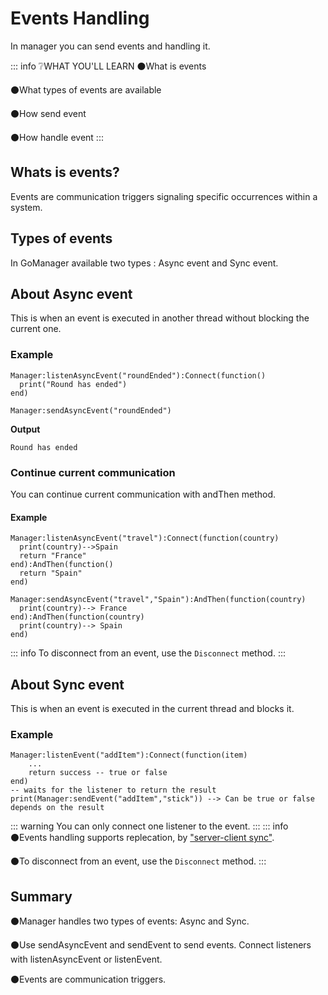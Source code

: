 # Events Handling
In manager you can send events and handling it.

::: info ❔WHAT YOU'LL LEARN
⚫What is events

⚫What types of events are available

⚫How send event

⚫How handle event
:::

## Whats is events?
Events are communication triggers signaling specific occurrences within a system.
## Types of events
In GoManager available two types : Async event and Sync event.

## About Async event
This is when an event is executed in another thread without blocking the current one.
### Example

```lua:line-numbers
Manager:listenAsyncEvent("roundEnded"):Connect(function()
  print("Round has ended")
end)

Manager:sendAsyncEvent("roundEnded")
```
**Output**
```
Round has ended
```
### Continue current communication
You can continue current communication with andThen method.
#### Example

```lua:line-numbers
Manager:listenAsyncEvent("travel"):Connect(function(country)
  print(country)-->Spain
  return "France"
end):AndThen(function()
  return "Spain"
end)

Manager:sendAsyncEvent("travel","Spain"):AndThen(function(country)
  print(country)--> France
end):AndThen(function(country)
  print(country)--> Spain
end)
```
::: info
To disconnect from an event, use the `Disconnect` method.
:::

## About Sync event
This is when an event is executed in the current thread and blocks it.
### Example
```lua:line-numbers
Manager:listenEvent("addItem"):Connect(function(item)
    ...
    return success -- true or false
end)
-- waits for the listener to return the result
print(Manager:sendEvent("addItem","stick")) --> Can be true or false depends on the result
```

::: warning
You can only connect one listener to the event.
:::
::: info
⚫Events handling supports replecation, by ["server-client sync"](/learn/guides/server-client-sync).

⚫To disconnect from an event, use the `Disconnect` method.
:::
## Summary

⚫Manager handles two types of events: Async and Sync.

⚫Use sendAsyncEvent and sendEvent to send events. Connect listeners with listenAsyncEvent or listenEvent.

⚫Events are communication triggers.